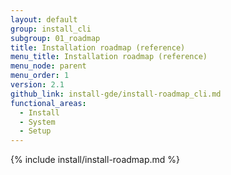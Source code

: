 ```yaml
---
layout: default
group: install_cli
subgroup: 01_roadmap
title: Installation roadmap (reference)
menu_title: Installation roadmap (reference)
menu_node: parent
menu_order: 1
version: 2.1
github_link: install-gde/install-roadmap_cli.md
functional_areas:
  - Install
  - System
  - Setup
---
```


{% include install/install-roadmap.md %}
